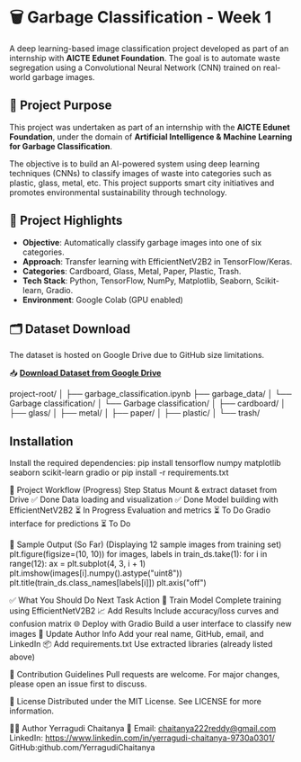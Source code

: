 # 🗑️ Garbage Classification - Week 1

A deep learning-based image classification project developed as part of an internship with **AICTE Edunet Foundation**. The goal is to automate waste segregation using a Convolutional Neural Network (CNN) trained on real-world garbage images.











## 🎯 Project Purpose

This project was undertaken as part of an internship with the **AICTE Edunet Foundation**, under the domain of **Artificial Intelligence & Machine Learning for Garbage Classification**.

The objective is to build an AI-powered system using deep learning techniques (CNNs) to classify images of waste into categories such as plastic, glass, metal, etc. This project supports smart city initiatives and promotes environmental sustainability through technology.







## 📌 Project Highlights

- **Objective**: Automatically classify garbage images into one of six categories.
- **Approach**: Transfer learning with EfficientNetV2B2 in TensorFlow/Keras.
- **Categories**: Cardboard, Glass, Metal, Paper, Plastic, Trash.
- **Tech Stack**: Python, TensorFlow, NumPy, Matplotlib, Seaborn, Scikit-learn, Gradio.
- **Environment**: Google Colab (GPU enabled)






## 🗂️ Dataset Download

The dataset is hosted on Google Drive due to GitHub size limitations.

📥 **[Download Dataset from Google Drive](https://drive.google.com/uc?export=download&id=1JRRR4mWA3jhSJl3GPeCY9ZxZ4pdEHQtT)**






project-root/
│
├── garbage_classification.ipynb
├── garbage_data/
│ └── Garbage classification/
│ └── Garbage classification/
│ ├── cardboard/
│ ├── glass/
│ ├── metal/
│ ├── paper/
│ ├── plastic/
│ └── trash/





##  Installation

Install the required dependencies:
pip install tensorflow numpy matplotlib seaborn scikit-learn gradio
or
pip install -r requirements.txt






🚀 Project Workflow (Progress)
Step	Status
Mount & extract dataset from Drive	       ✅ Done
Data loading and visualization	           ✅ Done
Model building with EfficientNetV2B2	   ⏳ In Progress
Evaluation and metrics	                   ⏳ To Do
Gradio interface for predictions	       ⏳ To Do







🧪 Sample Output (So Far)
(Displaying 12 sample images from training set)
plt.figure(figsize=(10, 10))
for images, labels in train_ds.take(1):
    for i in range(12):
        ax = plt.subplot(4, 3, i + 1)
        plt.imshow(images[i].numpy().astype("uint8"))
        plt.title(train_ds.class_names[labels[i]])
        plt.axis("off")







        
✅ What You Should Do Next
Task	Action
🧠 Train Model	               Complete training using EfficientNetV2B2
📈 Add Results	              Include accuracy/loss curves and confusion matrix
🌐 Deploy with Gradio     	  Build a user interface to classify new images
📝 Update Author Info	      Add your real name, GitHub, email, and LinkedIn
📦 Add requirements.txt    	  Use extracted libraries (already listed above)








🤝 Contribution Guidelines
Pull requests are welcome. For major changes, please open an issue first to discuss.



📄 License
Distributed under the MIT License. See LICENSE for more information.





🙋‍♂️ Author
Yerragudi Chaitanya
📧 Email: chaitanya222reddy@gmail.com
LinkedIn: https://www.linkedin.com/in/yerragudi-chaitanya-9730a0301/
GitHub:github.com/YerragudiChaitanya
 




    
